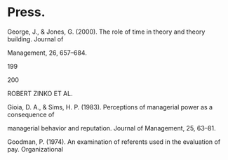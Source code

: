 # Press.

George, J., & Jones, G. (2000). The role of time in theory and theory building. Journal of

Management, 26, 657–684.

199

200

ROBERT ZINKO ET AL.

Gioia, D. A., & Sims, H. P. (1983). Perceptions of managerial power as a consequence of

managerial behavior and reputation. Journal of Management, 25, 63–81.

Goodman, P. (1974). An examination of referents used in the evaluation of pay. Organizational
